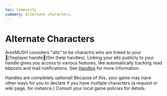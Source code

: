```yaml
---
toc: Community
summary: Alternate characters.
---
```

# Alternate Characters

AresMUSH considers "alts" to be charactrs who are linked to your [1mplayer handle[0m (help handles).   Linking your alts publicly to your handle gives you access to various features, like automatically tracking read bbposts and mail notifications.  See [Handles](/help/arescentral/handles) for more information.

Handles are completely optional!  Because of this, your game may have other ways for you to declare if you have multiple characters (a request or wiki page, for instance.)  Consult your local game policies for details.